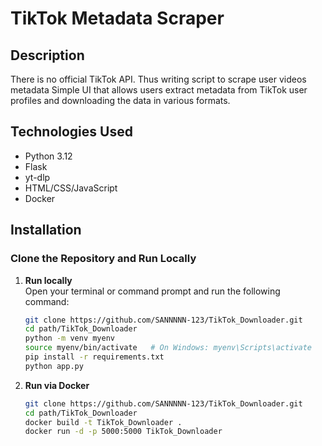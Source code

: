 # TikTok Metadata Scraper

## Description

There is no official TikTok API. Thus writing script to scrape user videos metadata
Simple UI that allows users extract metadata from TikTok user profiles and downloading the data in various formats.

## Technologies Used

- Python 3.12
- Flask
- yt-dlp
- HTML/CSS/JavaScript
- Docker

## Installation

### Clone the Repository and Run Locally

1. **Run locally**  
   Open your terminal or command prompt and run the following command:  
   ```bash
   git clone https://github.com/SANNNNN-123/TikTok_Downloader.git
   cd path/TikTok_Downloader
   python -m venv myenv
   source myenv/bin/activate   # On Windows: myenv\Scripts\activate
   pip install -r requirements.txt
   python app.py

2. **Run via Docker**

    ```bash
    git clone https://github.com/SANNNNN-123/TikTok_Downloader.git
    cd path/TikTok_Downloader
    docker build -t TikTok_Downloader .
    docker run -d -p 5000:5000 TikTok_Downloader




